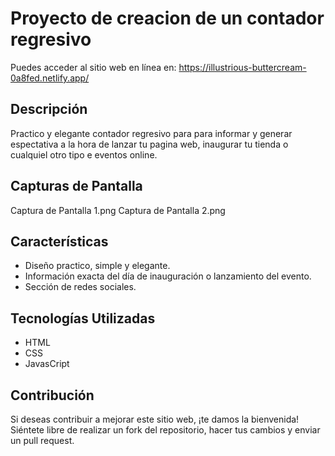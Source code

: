 <h1>Proyecto de creacion de un contador regresivo</h1>

Puedes acceder al sitio web en línea en: https://illustrious-buttercream-0a8fed.netlify.app/

## Descripción

Practico y elegante contador regresivo para para informar y generar espectativa a la hora de lanzar tu pagina web, inaugurar tu tienda o cualquiel otro tipo e eventos online.

## Capturas de Pantalla

Captura de Pantalla 1.png
Captura de Pantalla 2.png

## Características

- Diseño practico, simple y elegante.
- Información exacta del día de inauguración o lanzamiento del evento.
- Sección de redes sociales.

## Tecnologías Utilizadas

- HTML
- CSS
- JavasCript

## Contribución

Si deseas contribuir a mejorar este sitio web, ¡te damos la bienvenida! Siéntete libre de realizar un fork del repositorio, hacer tus cambios y enviar un pull request.
